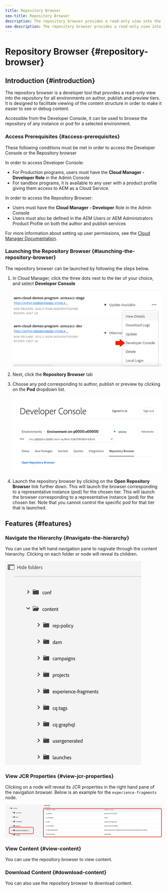 ```yaml
---
title: Repository Browser
seo-title: Repository Browser
description: The repository browser provides a read-only view into the repository for all environments on author, publish, and preview tiers.
seo-description: The repository browser provides a read-only view into the repository for all environments on author, publish, and preview tiers.
---
```


# Repository Browser {#repository-browser}

## Introduction {#introduction}

The repository browser is a developer tool that provides a read-only view into the repository for all environments on author, publish and preview tiers. It is designed to facilitate viewing of the content structure in order to make it easier to see or debug content.

Accessible from the Developer Console, it can be used to browse the repository of any instance or pod for a selected environment.

### Access Prerequisites {#access-prerequisites}

These following conditions must be met in order to access the Developer Console or the Repository browser

In order to access Developer Console:

* For Production programs, users must have the **Cloud Manager - Developer Role** in the Admin Console
* For sandbox programs, it is available to any user with a product profile giving them access to AEM as a Cloud Service.

In order to access the Repository Browser:

* Users must have the **Cloud Manager - Developer** Role in the Admin Console
* Users must also be defined in the AEM Users or AEM Administrators Product Profile on both the author and publish services

For more information about setting up user permissions, see the [Cloud Manager Documentation](https://experienceleague.adobe.com/docs/experience-manager-cloud-manager/using/requirements/setting-up-users-and-roles.html).

### Launching the Repository Browser {#launching-the-repository-browser}

The repository browser can be launched by following the steps below.

1. In Cloud Manager, click the three dots next to the tier of your choice, and select **Developer Console**

   ![repobrowser1](/help/implementing/developing/tools/assets/repobrowser1.png)

1. Next, click the **Repository Browser** tab   
1. Choose any pod corresponding to author, publish or preview by clicking on the **Pod** dropdown list.

   ![repobrowser2](/help/implementing/developing/tools/assets/repobrowser2.png)

1. Launch the repository browser by clicking on the **Open Repository Browser** link further down. This will launch the browser corresponding to a representative instance (pod) for the chosen tier. This will launch the browser corresponding to a representative instance (pod) for the chosen tier. Note that you cannot control the specific pod for that tier that is launched.

## Features {#features}

### Navigate the Hierarchy {#navigate-the-hierarchy}

You can use the left hand navigation pane to nagivate through the content hierarchy. Clicking on each folder or node will reveal its children.

![repobrowser3](/help/implementing/developing/tools/assets/repobrowser3.png)

### View JCR Properties {#view-jcr-properties}

Clicking on a node will reveal its JCR properties in the right hand pane of the navigation browser. Below is an example for the `experience-fragments` node.

![repobrowser4](/help/implementing/developing/tools/assets/repobrowser41.png)

### View Content {#view-content}

You can use the repository browser to view content.

### Download Content {#download-content}

You can also use the repository browser to download content.